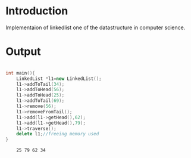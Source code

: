 # Introduction
Implementaion of linkedlist one of the datastructure in computer science.

# Output
```cpp
    
int main(){
	LinkedList *l1=new LinkedList();
	l1->addToTail(34);
	l1->addToHead(56);
	l1->addToHead(25);
	l1->addToTail(69);
	l1->remove(56);
	l1->removeFromTail();
	l1->add(l1->getHead(),62);
	l1->add(l1->getHead(),79);
	l1->traverse();
	delete l1;//freeing memory used
}

```
```bash
    25 79 62 34 
```
